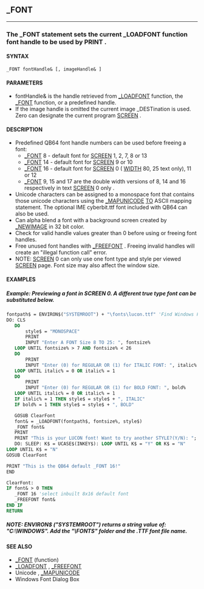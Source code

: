 ## _FONT
---

### The _FONT statement sets the current _LOADFONT function font handle to be used by PRINT .

#### SYNTAX

`_FONT fontHandle& [, imageHandle& ]`

#### PARAMETERS
* fontHandle& is the handle retrieved from [_LOADFONT](./_LOADFONT.md) function, the [_FONT](./_FONT.md) function, or a predefined handle.
* If the image handle is omitted the current image _DESTination is used. Zero can designate the current program [SCREEN](./SCREEN.md) .


#### DESCRIPTION
* Predefined QB64 font handle numbers can be used before freeing a font:
	* [_FONT](./_FONT.md) 8 - default font for [SCREEN](./SCREEN.md) 1, 2, 7, 8 or 13
	* [_FONT](./_FONT.md) 14 - default font for [SCREEN](./SCREEN.md) 9 or 10
	* [_FONT](./_FONT.md) 16 - default font for [SCREEN](./SCREEN.md) 0 ( [WIDTH](./WIDTH.md) 80, 25 text only), 11 or 12
	* [_FONT](./_FONT.md) 9, 15 and 17 are the double width versions of 8, 14 and 16 respectively in text [SCREEN](./SCREEN.md) 0 only .
* Unicode characters can be assigned to a monospace font that contains those unicode characters using the [_MAPUNICODE](./_MAPUNICODE.md) [TO](./TO.md) ASCII mapping statement. The optional IME cyberbit.ttf font included with QB64 can also be used.
* Can alpha blend a font with a background screen created by [_NEWIMAGE](./_NEWIMAGE.md) in 32 bit color.
* Check for valid handle values greater than 0 before using or freeing font handles.
* Free unused font handles with [_FREEFONT](./_FREEFONT.md) . Freeing invalid handles will create an "illegal function call" error.
* NOTE: [SCREEN](./SCREEN.md) 0 can only use one font type and style per viewed [SCREEN](./SCREEN.md) page. Font size may also affect the window size.


#### EXAMPLES
##### Example: Previewing a font in SCREEN 0. A different true type font can be substituted below.
```vb
fontpath$ = ENVIRON$("SYSTEMROOT") + "\fonts\lucon.ttf" 'Find Windows Folder Path.
DO: CLS
   DO
       style$ = "MONOSPACE"
       PRINT
       INPUT "Enter A FONT Size 8 TO 25: ", fontsize%
   LOOP UNTIL fontsize% > 7 AND fontsize% < 26
   DO
       PRINT
       INPUT "Enter (0) for REGULAR OR (1) for ITALIC FONT: ", italic%
   LOOP UNTIL italic% = 0 OR italic% = 1
   DO
       PRINT
       INPUT "Enter (0) for REGULAR OR (1) for BOLD FONT: ", bold%
   LOOP UNTIL italic% = 0 OR italic% = 1
   IF italic% = 1 THEN style$ = style$ + ", ITALIC"
   IF bold% = 1 THEN style$ = style$ + ", BOLD"

   GOSUB ClearFont
   font& = _LOADFONT(fontpath$, fontsize%, style$)
   _FONT font&
   PRINT
   PRINT "This is your LUCON font! Want to try another STYLE?(Y/N): ";
   DO: SLEEP: K$ = UCASE$(INKEY$): LOOP UNTIL K$ = "Y" OR K$ = "N"
LOOP UNTIL K$ = "N"
GOSUB ClearFont

PRINT "This is the QB64 default _FONT 16!"
END

ClearFont:
IF font& > 0 THEN
   _FONT 16 'select inbuilt 8x16 default font
   _FREEFONT font&
END IF
RETURN
```
  
##### NOTE: ENVIRON$ ("SYSTEMROOT") returns a string value of: "C:\WINDOWS". Add the "\FONTS\" folder and the .TTF font file name.


#### SEE ALSO
* [_FONT](./_FONT.md) (function)
* [_LOADFONT](./_LOADFONT.md) , [_FREEFONT](./_FREEFONT.md)
* Unicode , [_MAPUNICODE](./_MAPUNICODE.md)
* Windows Font Dialog Box
